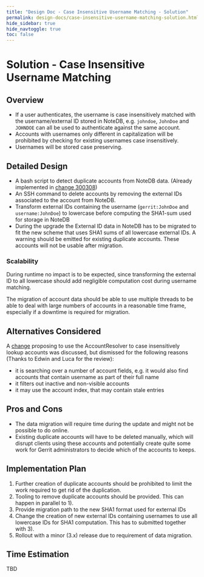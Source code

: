 ```yaml
---
title: "Design Doc - Case Insensitive Username Matching - Solution"
permalink: design-docs/case-insensitive-username-matching-solution.html
hide_sidebar: true
hide_navtoggle: true
toc: false
---
```


# Solution - Case Insensitive Username Matching

## <a id="overview"> Overview

* If a user authenticates, the username is case insensitively matched with the
  username/external ID stored in NoteDB, e.g. `johndoe`, `JohnDoe` and `JOHNDOE`
  can all be used to authenticate against the same account.
* Accounts with usernames only different in capitalization will be prohibited by
  checking for existing usernames case insensitively.
* Usernames will be stored case preserving.

## <a id="detailed-design"> Detailed Design

* A bash script to detect duplicate accounts from NoteDB data. (Already implemented
  in [change 300308](https://gerrit-review.googlesource.com/c/gerrit/+/300308))
* An SSH command to delete accounts by removing the external IDs associated to
  the account from NoteDB.
* Transform external IDs containing the username (`gerrit:JohnDoe` and
  `username:JohnDoe`) to lowercase before computing the SHA1-sum used for storage
  in NoteDB
* During the upgrade the External ID data in NoteDB has to be migrated to fit the
  new scheme that uses SHA1 sums of all lowercase external IDs. A warning should
  be emitted for existing duplicate accounts. These accounts will not be usable
  after migration.

### <a id="scalability"> Scalability

During runtime no impact is to be expected, since transforming the external ID to
all lowercase should add negligible computation cost during username matching.

The migration of account data should be able to use multiple threads to be able
to deal with large numbers of accounts in a reasonable time frame, especially if
a downtime is required for migration.

## <a id="alternatives-considered"> Alternatives Considered

A [change](https://gerrit-review.googlesource.com/c/gerrit/+/300314) proposing
to use the AccountResolver to case insensitively lookup accounts was discussed,
but dismissed for the following reasons (Thanks to Edwin and Luca for the review):

* it is searching over a number of account fields, e.g. it would also find
  accounts that contain username as part of their full name
* it filters out inactive and non-visible accounts
* it may use the account index, that may contain stale entries

## <a id="pros-and-cons"> Pros and Cons

* The data migration will require time during the update and might not be possible
  to do online.
* Existing duplicate accounts will have to be deleted manually, which will disrupt
  clients using these accounts and potentially create quite some work for Gerrit
  administrators to decide which of the accounts to keeps.

## <a id="implementation-plan"> Implementation Plan

1) Further creation of duplicate accounts should be prohibited to limit the
   work required to get rid of the duplication.
2) Tooling to remove duplicate accounts should be provided. This can happen in
   parallel to 1).
3) Provide migration path to the new SHA1 format used for external IDs
4) Change the creation of new external IDs containing usernames to use all
   lowercase IDs for SHA1 computation. This has to submitted together with 3).
5) Rollout with a minor (3.x) release due to requirement of data migration.


## <a id="time-estimation"> Time Estimation

TBD
